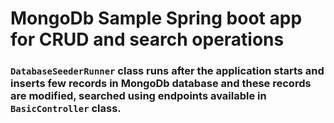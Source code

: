 # MongoDb Sample Spring boot app for CRUD and search operations 

###  ```DatabaseSeederRunner``` class runs after the application starts and inserts few records in MongoDb database and these records are modified, searched using endpoints available in ```BasicController``` class.
